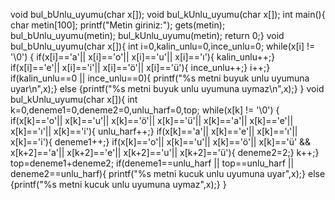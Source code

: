 void bul_bUnlu_uyumu(char x[]);
void bul_kUnlu_uyumu(char x[]);
 int main(){
      char metin[100];
     printf("Metin giriniz:");
     gets(metin);
     bul_bUnlu_uyumu(metin);
     bul_kUnlu_uyumu(metin);
     return 0;}
void bul_bUnlu_uyumu(char x[]){
 int i=0,kalin_unlu=0,ince_unlu=0;
 while(x[i] != '\0')
 {
 if(x[i]=='a'|| x[i]=='o'|| x[i]=='u'|| x[i]=='ı'){
 kalin_unlu++;}
 if(x[i]=='e'|| x[i]=='i'|| x[i]=='ö'|| x[i]=='ü'){
 ince_unlu++;}
 i++;}
 if(kalin_unlu==0 || ince_unlu==0){
    printf("%s metni buyuk unlu uyumuna uyar\n",x);}
 else {printf("%s metni buyuk unlu uyumuna uymaz\n",x);}
 }
void bul_kUnlu_uyumu(char x[]){
int k=0,deneme1=0,deneme2=0,unlu_harf=0,top;
 while(x[k] != '\0')
 {
 if(x[k]=='o'|| x[k]=='u'|| x[k]=='ö'|| x[k]=='ü'|| x[k]=='a'|| x[k]=='e'|| x[k]=='ı'|| x[k]=='i'){
 unlu_harf++;}
 if(x[k]=='a'|| x[k]=='e'|| x[k]=='ı'|| x[k]=='i'){
 deneme1++;}
 if(x[k]=='o'|| x[k]=='u'|| x[k]=='ö'|| x[k]=='ü' && x[k+2]=='a'|| x[k+2]=='e'|| x[k+2]=='u'|| x[k+2]=='ü'){
 deneme2=2;}
 k++;}
 top=deneme1+deneme2;
if(deneme1==unlu_harf || top==unlu_harf || deneme2==unlu_harf){
 printf("%s metni kucuk unlu uyumuna uyar",x);}
 else {printf("%s metni kucuk unlu uyumuna uymaz",x);}
}
